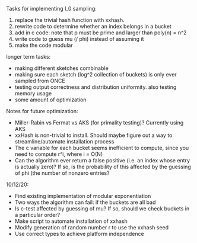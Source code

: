 Tasks for implementing l_0 sampling:
1. replace the trivial hash function with xxhash.
2. rewrite code to determine whether an index belongs in a bucket
3. add in c code: note that p must be prime and larger than poly(n) = n^2
4. write code to guess mu (/ phi) instead of assuming it
5. make the code modular

longer term tasks:
- making different sketches combinable
- making sure each sketch (log^2 collection of buckets) is only ever sampled from ONCE
- testing output correctness and distribution uniformity. also testing memory usage
- some amount of optimization

Notes for future optimization:
- Miller-Rabin vs Fermat vs AKS (for primality testing)? Currently using AKS
- xxHash is non-trivial to install. Should maybe figure out a way to streamline/automate installation process
- The c variable for each bucket seems inefficient to compute, since you need to compute r^i, where i = O(N)
- Can the algorithm ever return a false positive (i.e. an index whose entry is actually zero)? If so, is the probability of this affected by the guessing of phi (the number of nonzero entries?

10/12/20:
- Find existing implementation of modular exponentiation
- Two ways the algorithm can fail: if the buckets are all bad
- Is c-test affected by guessing of mu? If so, should we check buckets in a particular order?
- Make script to automate installation of xxhash
- Modify generation of random number r to use the xxhash seed
- Use correct types to achieve platform independence
